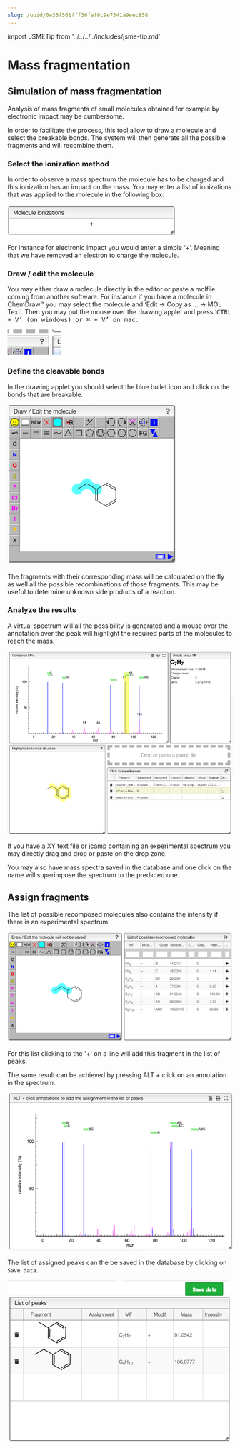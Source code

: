 ```yaml
---
slug: /uuid/0e35f561fff36fef6c9e7341a9eec858
---
```


import JSMETip from '../../../../includes/jsme-tip.md'

# Mass fragmentation

## Simulation of mass fragmentation

Analysis of mass fragments of small molecules obtained for example by electronic impact may be cumbersome.

In order to facilitate the process, this tool allow to draw a molecule and select the breakable bonds. The system will then generate all the possible fragments and will recombine them.

### Select the ionization method

In order to observe a mass spectrum the molecule has to be charged and this ionization has an impact on the mass. You may enter a list of ionizations that was applied to the molecule in the following box:

![ionizations](ionizations.png)

For instance for electronic impact you would enter a simple ‘+’. Meaning that we have removed an electron to charge the molecule.

### Draw / edit the molecule

You may either draw a molecule directly in the editor or paste a molfile coming from another software. For instance if you have a molecule in ChemDraw™ you may select the molecule and ‘Edit -&gt; Copy as … -&gt; MOL Text’. Then you may put the mouse over the drawing applet and press ‘<kbd>CTRL</kdb> + V’ \(on windows\) or ⌘ + V’ on mac.

![jsme-help](jsme-help.png)

<JSMETip/>

### Define the cleavable bonds

In the drawing applet you should select the blue bullet icon and click on the bonds that are breakable.

![break](break.png)

The fragments with their corresponding mass will be calculated on the fly as well all the possible recombinations of those fragments. This may be useful to determine unknown side products of a reaction.

### Analyze the results

A virtual spectrum will all the possibility is generated and a mouse over the annotation over the peak will highlight the required parts of the molecules to reach the mass.

![analyze](analyze.png)

If you have a XY text file or jcamp containing an experimental spectrum you may directly drag and drop or paste on the drop zone.

You may also have mass spectra saved in the database and one click on the name will superimpose the spectrum to the predicted one.

## Assign fragments

The list of possible recomposed molecules also contains the intensity if there is an experimental spectrum.

![fragment and intensitities](fragmentAndIntensities.png)

For this list clicking to the '+' on a line will add this fragment in the list of peaks.

The same result can be achieved by pressing ALT + click on an annotation in the spectrum.

![annotations](annotations.png)

The list of assigned peaks can the be saved in the database by clicking on `Save data`.

![list of fragments](listOfFragments.png)

